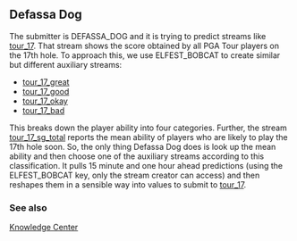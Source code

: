 ## Defassa Dog

The submitter is DEFASSA_DOG and it is trying to predict
 streams like [tour_17](https://www.microprediction.org/stream_dashboard.html?stream=tour_17). That stream
  shows the score obtained by all PGA Tour players on the 17th hole. To approach this, we use
  ELFEST_BOBCAT to create similar but different auxiliary streams:
  
   * [tour_17_great](https://www.microprediction.org/stream_dashboard.html?stream=tour_17_great)
   * [tour_17_good](https://www.microprediction.org/stream_dashboard.html?stream=tour_17_good)
   * [tour_17_okay](https://www.microprediction.org/stream_dashboard.html?stream=tour_17_okay)
   * [tour_17_bad](https://www.microprediction.org/stream_dashboard.html?stream=tour_17_bad)
   
This breaks down the player ability into four categories. Further, the stream [tour_17_sg_total](https://www.microprediction.org/stream_dashboard.html?stream=tour_1_sg_total) reports
the mean ability of players who are likely to play the 17th hole soon. So, the only thing Defassa Dog does is
 look up the mean ability and then choose one of the auxiliary streams according to this classification. It pulls
 15 minute and one hour ahead predictions (using the ELFEST_BOBCAT key, only the stream creator can access) and then reshapes
 them in a sensible way into values to submit to [tour_17](https://www.microprediction.org/stream_dashboard.html?stream=tour_17).
 

### See also 

[Knowledge Center](https://www.microprediction.com/knowledge-center)
